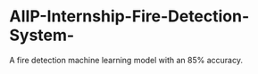 # AIIP-Internship-Fire-Detection-System-
A fire detection machine learning model with an 85% accuracy.

